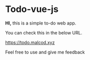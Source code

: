 # Todo-vue-js
**HI,** this is a simple to-do web app.

You can check this in the below URL.

https://todo.malcod.xyz

Feel free to use and give me feedback

